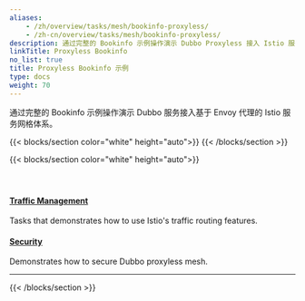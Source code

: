 ```yaml
---
aliases:
    - /zh/overview/tasks/mesh/bookinfo-proxyless/
    - /zh-cn/overview/tasks/mesh/bookinfo-proxyless/
description: 通过完整的 Bookinfo 示例操作演示 Dubbo Proxyless 接入 Istio 服务网格体系。
linkTitle: Proxyless Bookinfo
no_list: true
title: Proxyless Bookinfo 示例
type: docs
weight: 70
---
```




通过完整的 Bookinfo 示例操作演示 Dubbo 服务接入基于 Envoy 代理的 Istio 服务网格体系。

{{< blocks/section color="white" height="auto">}}
{{< /blocks/section >}}

{{< blocks/section color="white" height="auto">}}
<div class="td-content list-page">
    <div class="lead"></div><header class="article-meta">
    </header><div class="row">
    <div class="col-sm col-md-6 mb-4">
        <div class="h-100 card shadow" href="#">
            <div class="card-body">
                <h4 class="card-title">
                    <a href='{{< relref "./traffic/" >}}'>Traffic Management</a>
                </h4>
                <p>Tasks that demonstrates how to use Istio's traffic routing features.</p>
            </div>
        </div>
    </div>
    <div class="col-sm col-md-6 mb-4">
        <div class="h-100 card shadow">
            <div class="card-body">
                <h4 class="card-title">
                    <a href='{{< relref "./security/" >}}'>Security</a>
                </h4>
                <p>Demonstrates how to secure Dubbo proxyless mesh.</p>
            </div>
        </div>
    </div>
</div>
<hr>
</div>

{{< /blocks/section >}}
